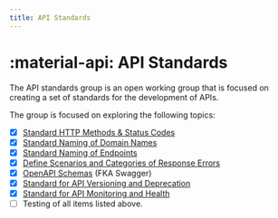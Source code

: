 ```yaml
---
title: API Standards
---
```


# :material-api: API Standards
The API standards group is an open working group that is focused on creating a set of
standards for the development of APIs. 

The group is focused on exploring the following topics:

* [x] [Standard HTTP Methods & Status Codes](http-standards/)
* [x] [Standard Naming of Domain Names](dns-naming/)
* [x] [Standard Naming of Endpoints](restful-endpoint-naming/)
* [x] [Define Scenarios and Categories of Response Errors](error-handling/)
* [x] [OpenAPI Schemas](openapi-schemas/) (FKA Swagger)
* [x] [Standard for API Versioning and Deprecation](api-versioning/)
* [x] [Standard for API Monitoring and Health](api-monitoring/)
* [ ] Testing of all items listed above. 
